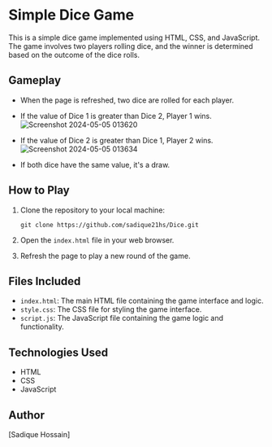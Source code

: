 
# Simple Dice Game

This is a simple dice game implemented using HTML, CSS, and JavaScript. The game involves two players rolling dice, and the winner is determined based on the outcome of the dice rolls.

## Gameplay

- When the page is refreshed, two dice are rolled for each player.
- If the value of Dice 1 is greater than Dice 2, Player 1 wins.
   ![Screenshot 2024-05-05 013620](https://github.com/sadique21hs/Dice/assets/152019380/ec002598-6bd7-41d7-98d8-d1efd0613ea1)

- If the value of Dice 2 is greater than Dice 1, Player 2 wins.
  ![Screenshot 2024-05-05 013634](https://github.com/sadique21hs/Dice/assets/152019380/375af39b-a9c2-4016-b22d-daa8c2f57da5)
- If both dice have the same value, it's a draw.

## How to Play

1. Clone the repository to your local machine:

    ```
    git clone https://github.com/sadique21hs/Dice.git
    ```

2. Open the `index.html` file in your web browser.

3. Refresh the page to play a new round of the game.

## Files Included

- `index.html`: The main HTML file containing the game interface and logic.
- `style.css`: The CSS file for styling the game interface.
- `script.js`: The JavaScript file containing the game logic and functionality.

## Technologies Used

- HTML
- CSS
- JavaScript


## Author

[Sadique Hossain]

